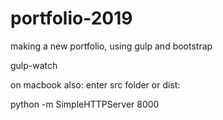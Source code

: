 # portfolio-2019
making a new portfolio, using gulp and bootstrap


gulp-watch

on macbook also: enter src folder or dist:

python -m SimpleHTTPServer 8000
